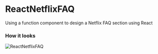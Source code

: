 # ReactNetflixFAQ
Using a function component to design a Netflix FAQ section using React

### How it looks
![ReactNetflixFAQ](https://user-images.githubusercontent.com/71137409/108559766-aa04e900-72f3-11eb-85b9-77535922d7bc.png)

